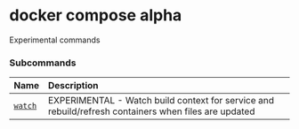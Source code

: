 # docker compose alpha

<!---MARKER_GEN_START-->
Experimental commands

### Subcommands

| Name                              | Description                                                                                          |
|:----------------------------------|:-----------------------------------------------------------------------------------------------------|
| [`watch`](compose_alpha_watch.md) | EXPERIMENTAL - Watch build context for service and rebuild/refresh containers when files are updated |



<!---MARKER_GEN_END-->


